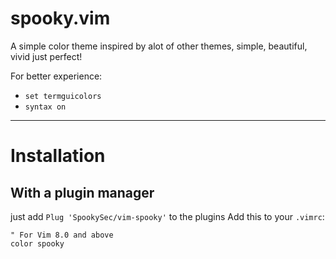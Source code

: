 # spooky.vim
A simple color theme inspired by alot of other themes, simple, beautiful, vivid
just perfect!


For better experience:
   - `set termguicolors`
   - `syntax on`

---

# Installation

## With a plugin manager

just add `Plug 'SpookySec/vim-spooky'` to the plugins
Add this to your `.vimrc`:

```vim
" For Vim 8.0 and above
color spooky
```
